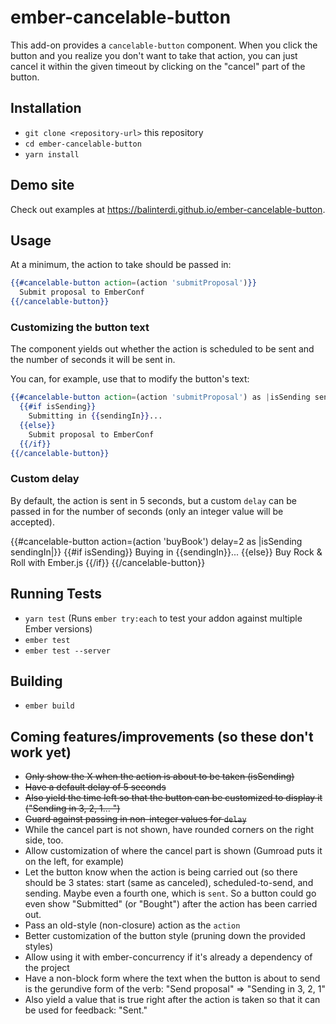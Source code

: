 # ember-cancelable-button

This add-on provides a `cancelable-button` component. When you click the button
and you realize you don't want to take that action, you can just cancel it
within the given timeout by clicking on the "cancel" part of the button.

## Installation

* `git clone <repository-url>` this repository
* `cd ember-cancelable-button`
* `yarn install`

## Demo site

Check out examples at https://balinterdi.github.io/ember-cancelable-button.

## Usage

At a minimum, the action to take should be passed in:

```hbs
{{#cancelable-button action=(action 'submitProposal')}}
  Submit proposal to EmberConf
{{/cancelable-button}}
```

### Customizing the button text

The component yields out whether the action is scheduled to be sent and the
number of seconds it will be sent in.

You can, for example, use that to modify the button's text:

```hbs
{{#cancelable-button action=(action 'submitProposal') as |isSending sendingIn|}}
  {{#if isSending}}
    Submitting in {{sendingIn}}...
  {{else}}
    Submit proposal to EmberConf
  {{/if}}
{{/cancelable-button}}
```

### Custom delay

By default, the action is sent in 5 seconds, but a custom `delay` can be passed
in for the number of seconds (only an integer value will be accepted).

{{#cancelable-button action=(action 'buyBook') delay=2 as |isSending sendingIn|}}
  {{#if isSending}}
    Buying in {{sendingIn}}...
  {{else}}
    Buy Rock & Roll with Ember.js
  {{/if}}
{{/cancelable-button}}

## Running Tests

* `yarn test` (Runs `ember try:each` to test your addon against multiple Ember versions)
* `ember test`
* `ember test --server`

## Building

* `ember build`

## Coming features/improvements (so these don't work yet)

* ~~Only show the X when the action is about to be taken (isSending)~~
* ~~Have a default delay of 5 seconds~~
* ~~Also yield the time left so that the button can be customized to display it ("Sending in 3, 2, 1... ")~~
* ~~Guard against passing in non-integer values for `delay`~~
* While the cancel part is not shown, have rounded corners on the right side, too.
* Allow customization of where the cancel part is shown (Gumroad puts it on the left, for example)
* Let the button know when the action is being carried out (so there should
  be 3 states: start (same as canceled), scheduled-to-send, and sending. Maybe even a fourth one, which is `sent`.
  So a button could go even show "Submitted" (or "Bought") after the action has been carried out.
* Pass an old-style (non-closure) action as the `action`
* Better customization of the button style (pruning down the provided styles)
* Allow using it with ember-concurrency if it's already a dependency of the project
* Have a non-block form where the text when the button is about to send is the gerundive form of the verb: "Send proposal" => "Sending in 3, 2, 1"
* Also yield a value that is true right after the action is taken so that it can be used for feedback: "Sent."

